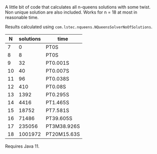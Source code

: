 
A little bit of code that calculates all n-queens solutions with some twist.
Non unique solution are also included.
Works for n = 18 at most in reasonable time.

Results calculated using `com.lstec.nqueens.NQueensSolverNoOfSolutions`.

| N | solutions | time |
|---|-----------|------|
| 7 | 0 | PT0S |
| 8 | 8 | PT0S |
| 9 | 32 | PT0.001S |
| 10 | 40 | PT0.007S |
| 11 | 96 | PT0.038S |
| 12 | 410 | PT0.08S |
| 13 | 1392 | PT0.295S |
| 14 | 4416 | PT1.465S |
| 15 | 18752 | PT7.581S |
| 16 | 71486 | PT39.605S |
| 17 | 235056 | PT3M38.926S |
| 18 | 1001972 | PT20M15.63S |

Requires Java 11.